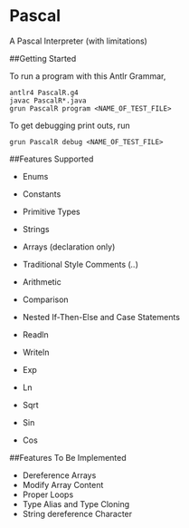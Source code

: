 # Pascal
A Pascal Interpreter (with limitations)

##Getting Started

To run a program with this Antlr Grammar,

```
antlr4 PascalR.g4
javac PascalR*.java 
grun PascalR program <NAME_OF_TEST_FILE>
```
To get debugging print outs, run

```
grun PascalR debug <NAME_OF_TEST_FILE>
```

##Features Supported

* Enums
* Constants

* Primitive Types
* Strings
* Arrays (declaration only)

* Traditional Style Comments (*..*)
* Arithmetic
* Comparison
* Nested If-Then-Else and Case Statements

* Readln
* Writeln
* Exp
* Ln
* Sqrt
* Sin
* Cos

##Features To Be Implemented
* Dereference Arrays
* Modify Array Content
* Proper Loops
* Type Alias and Type Cloning
* String dereference Character
